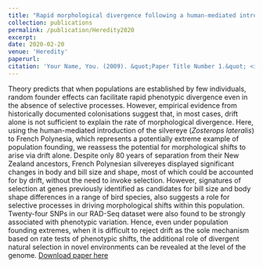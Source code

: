 ```yaml
---
title: "Rapid morphological divergence following a human-mediated introduction: The role of drift and directional selection"
collection: publications
permalink: /publication/Heredity2020
excerpt:
date: 2020-02-20
venue: 'Heredity'
paperurl:
citation: 'Your Name, You. (2009). &quot;Paper Title Number 1.&quot; <i>Journal 1</i>. 1(1).'
---
```

Theory predicts that when populations are established by few individuals, random founder effects can facilitate rapid phenotypic divergence even in the absence of selective processes. However, empirical evidence from historically documented colonisations suggest that, in most cases, drift alone is not sufficient to explain the rate of morphological divergence. Here, using the human-mediated introduction of the silvereye (*Zosterops lateralis*) to French Polynesia, which represents a potentially extreme example of population founding, we reassess the potential for morphological shifts to arise via drift alone. Despite only 80 years of separation from their New Zealand ancestors, French Polynesian silvereyes displayed significant changes in body and bill size and shape, most of which could be accounted for by drift, without the need to invoke selection. However, signatures of selection at genes previously identified as candidates for bill size and body shape differences in a range of bird species, also suggests a role for selective processes in driving morphological shifts within this population. Twenty-four SNPs in our RAD-Seq dataset were also found to be strongly associated with phenotypic variation. Hence, even under population founding extremes, when it is difficult to reject drift as the sole mechanism based on rate tests of phenotypic shifts, the additional role of divergent natural selection in novel environments can be revealed at the level of the genome.
[Download paper here](http://academicpages.github.io/files/paper1.pdf)

